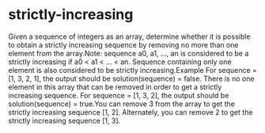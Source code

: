 # strictly-increasing
Given a sequence of integers as an array, determine whether it is possible to obtain a strictly increasing sequence by removing no more than one element from the array.Note: sequence a0, a1, ..., an is considered to be a strictly increasing if a0 < a1 < ... < an. Sequence containing only one element is also considered to be strictly increasing.Example For sequence = [1, 3, 2, 1], the output should be solution(sequence) = false. There is no one element in this array that can be removed in order to get a strictly increasing sequence. For sequence = [1, 3, 2], the output should be solution(sequence) = true.You can remove 3 from the array to get the strictly increasing sequence [1, 2]. Alternately, you can remove 2 to get the strictly increasing sequence [1, 3].
